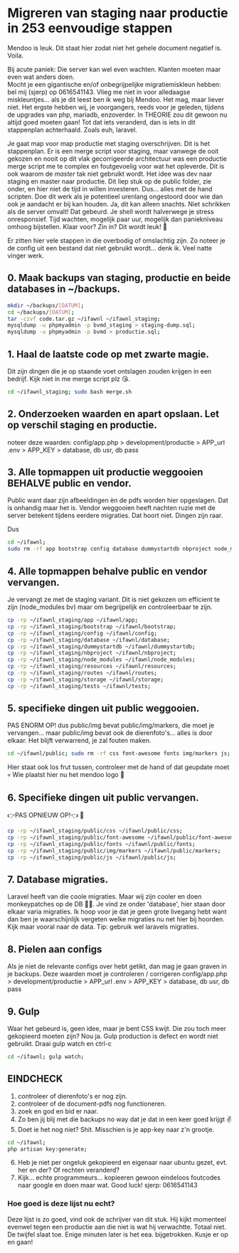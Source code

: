 # Migreren van staging naar productie in 253 eenvoudige stappen

Mendoo is leuk. Dit staat hier zodat niet het gehele document negatief is. Voila.

Bij acute paniek: Die server kan wel even wachten. Klanten moeten maar even wat anders doen.  
Mocht je een gigantische en/of onbegrijpelijke migratiemiskleun hebben: bel mij (sjerp) op 0616541143. Vlieg me niet in voor alledaagse miskleuntjes... als je dit leest ben ik weg bij Mendoo. Het mag, maar liever niet. Het ergste hebben wij, je voorgangers, reeds voor je geleden, tijdens de upgrades van php, mariadb, enzoverder. In THEORIE zou dit gewoon nu altijd goed moeten gaan! Tot dat iets veranderd, dan is iets in dit stappenplan achterhaald. Zoals euh, laravel.

Je gaat map voor map productie met staging overschrijven. Dit is het stappenplan. Er is een merge script voor staging, maar vanwege de ooit gekozen en nooit op dit vlak gecorrigeerde architectuur was een productie merge script me te complex en foutgevoelig voor wat het opleverde. Dit is ook waarom de *master* tak niet gebruikt wordt. Het idee was dev naar staging en master naar productie. Dit liep stuk op de public folder, zie onder, en hier niet de tijd in willen investeren. Dus... alles met de hand scripten. Doe dit werk als je potentieel urenlang ongestoord door wie dan ook je aandacht er bij kan houden. Ja, dit kan alleen snachts. Niet schrikken als de server omvalt! Dat gebeurd. Je shell wordt halverwege je stress onresponsief. Tijd wachten, mogelijk paar uur, mogelijk dan paniekniveau omhoog bijstellen. Klaar voor? Zin in? Dit wordt leuk! 🤪 

Er zitten hier vele stappen in die overbodig of omslachtig zijn. Zo noteer je de config uit een bestand dat niet gebruikt wordt... denk ik. Veel natte vinger werk.


## 0. Maak backups van staging, productie en beide databases in ~/backups. 
```bash
mkdir ~/backups/[DATUM];
cd ~/backups/[DATUM];
tar -czvf code.tar.gz ~/ifawnl ~/ifawnl_staging;
mysqldump -u phpmyadmin -p bvmd_staging > staging-dump.sql;
mysqldump -u phpmyadmin -p bvmd > productie.sql;
```


## 1. Haal de laatste code op met zwarte magie.
Dit zijn dingen die je op staande voet ontslagen zouden krijgen in een bedrijf. Kijk niet in me merge script plz 😘.
```bash
cd ~/ifawnl_staging; sudo bash merge.sh
```

## 2. Onderzoeken waarden en apart opslaan. Let op verschil staging en productie.
noteer deze waarden: 
config/app.php > development/productie
	       > APP_url
.env 	> APP_KEY
	> database, db usr, db pass

## 3. Alle topmappen uit productie weggooien BEHALVE public en vendor. 
Public want daar zijn afbeeldingen èn de pdfs worden hier opgeslagen. Dat is onhandig maar het is. Vendor weggooien heeft nachten ruzie met de server betekent tijdens eerdere migraties. Dat hoort niet. Dingen zijn raar. 

Dus 
```bash
cd ~/ifawnl; 
sudo rm -rf app bootstrap config database dummystartdb nbproject node_modules resources routes storage tests;
```

## 4. Alle topmappen behalve public en vendor vervangen.
Je vervangt ze met de staging variant. Dit is niet gekozen om efficient te zijn (node_modules bv) maar om begrijpelijk en controleerbaar te zijn.

```bash
cp -rp ~/ifawnl_staging/app ~/ifawnl/app; 
cp -rp ~/ifawnl_staging/bootstrap ~/ifawnl/bootstrap; 
cp -rp ~/ifawnl_staging/config ~/ifawnl/config; 
cp -rp ~/ifawnl_staging/database ~/ifawnl/database; 
cp -rp ~/ifawnl_staging/dummystartdb ~/ifawnl/dummystartdb; 
cp -rp ~/ifawnl_staging/nbproject ~/ifawnl/nbproject; 
cp -rp ~/ifawnl_staging/node_modules ~/ifawnl/node_modules; 
cp -rp ~/ifawnl_staging/resources ~/ifawnl/resources;  
cp -rp ~/ifawnl_staging/routes ~/ifawnl/routes; 
cp -rp ~/ifawnl_staging/storage ~/ifawnl/storage; 
cp -rp ~/ifawnl_staging/tests ~/ifawnl/tests;
```

## 5. specifieke dingen uit public weggooien. 
PAS ENORM OP! dus public/img bevat public/img/markers, die moet je vervangen... maar public/img bevat ook de dierenfoto's... alles is door elkaar. Het blijft verwarrend, je zal fouten maken. 
```bash 
cd ~/ifawnl/public; sudo rm -rf css font-awesome fonts img/markers js;
```
Hier staat ook los frut tussen, controleer met de hand of dat geupdate moet 💀 Wie plaatst hier nu het mendoo logo 🤭

## 6. Specifieke dingen uit public vervangen. 
👉PAS OPNIEUW OP!👈 🙏 

```bash 
cp -rp ~/ifawnl_staging/public/css ~/ifawnl/public/css;
cp -rp ~/ifawnl_staging/public/font-awesome ~/ifawnl/public/font-awesome;
cp -rp ~/ifawnl_staging/public/fonts ~/ifawnl/public/fonts; 
cp -rp ~/ifawnl_staging/public/img/markers ~/ifawnl/public/markers;
cp -rp ~/ifawnl_staging/public/js ~/ifawnl/public/js;
```

## 7. Database migraties. 

Laravel heeft van die coole migraties. Maar wij zijn cooler en doen monkeypatches op de DB 🙇‍🔫. Je vind ze onder 'database', hier staan door elkaar varia migraties. Ik hoop voor je dat je geen grote livegang hebt want dan ben je waarschijnlijk vergeten welke migraties nu net hier bij hoorden. Kijk maar vooral naar de data. Tip: gebruik wel laravels migraties.

## 8. Pielen aan configs
Als je niet de relevante configs over hebt getikt, dan mag je gaan graven in je backups. 
Deze waarden moet je controleren / corrigeren
config/app.php > development/productie
	       > APP_url
.env 	> APP_KEY
	> database, db usr, db pass

## 9. Gulp
Waar het gebeurd is, geen idee, maar je bent CSS kwijt. Die zou toch meer gekopieerd moeten zijn? Nou ja.
Gulp production is defect en wordt niet gebruikt. Draai gulp watch en ctrl-c
```bash
cd ~/ifawnl; gulp watch; 
```

## EINDCHECK
1. controleer of dierenfoto's er nog zijn.
2. controleer of de document-pdfs nog functioneren.
3. zoek en god en bid er naar.
4. Zo ben jij blij met die backups no way dat je dat in een keer goed krijgt ✌
5. Doet ie het nog niet? Shit. Misschien is je app-key naar z'n grootje. 
```bash
cd ~/ifawnl; 
php artisan key:generate;
``` 
6. Heb je niet per ongeluk gekopieerd en eigenaar naar ubuntu gezet, evt. her en der? Of rechten veranderd?
7. Kijk... echte programmeurs... kopieeren gewoon eindeloos foutcodes naar google en doen maar wat. Good luck!
sjerp: 0616541143 

### Hoe goed is deze lijst nu echt?
Deze lijst is zo goed, vind ook de schrijver van dit stuk. 
Hij kijkt momenteel evenwel tegen een productie aan die niet is wat hij verwachtte. Totaal niet.
De twijfel slaat toe.
Enige minuten later is het eea. bijgetrokken. 
Kusje er op en gaan!